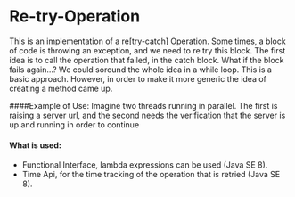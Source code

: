 # Re-try-Operation

This is an implementation of a re[try-catch] Operation.
Some times, a block of code is throwing an exception, and we need to re try this block.
The first idea is to call the operation that failed, in the catch block.
What if the block fails again...? We could soround the whole idea in a while loop.
This is a basic approach. However, in order to make it more generic the idea of creating a method came up.

####Example of Use:
Imagine two threads running in parallel. 
The first is raising a server url, and the second needs the verification that the server is up and running in order to continue

#### What is used:
* Functional Interface, lambda expressions can be used (Java SE 8).
* Time Api, for the time tracking of the operation that is retried (Java SE 8).
